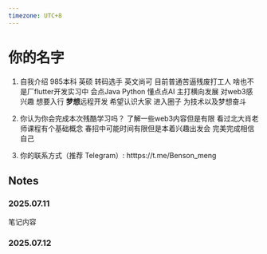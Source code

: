 ```yaml
---
timezone: UTC+8
---
```





# 你的名字

1. 自我介绍
  985本科 英硕 转码选手 英文尚可 目前普通苦逼残废打工人 啥也不是厂flutter开发实习中
  会点Java Python 懂点点AI 主打横向发展
  对web3感兴趣 想要入行 **梦想**远程开发
  希望认识大家 进入圈子 为技术以及梦想奋斗
   
3. 你认为你会完成本次残酷学习吗？
   了解一些web3内容但是有限 看过北大肖老师课程有个基础概念
   春招中可能时间有限但是本着兴趣出发会 完美完成相信自己 
5. 你的联系方式（推荐 Telegram）:
   htttps://t.me/Benson_meng

## Notes

<!-- Content_START -->

### 2025.07.11

笔记内容

### 2025.07.12

<!-- Content_END -->
